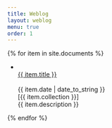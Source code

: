```yaml
---
title: Weblog
layout: weblog
menu: true
order: 1
---
```

<!-- unintended behaviors ? --> 

 {% for item in site.documents %}
        <ul>
          <!-- do a proper li class later-->
          <li>
          <a href="{{ item.url | relative_url }}" class="h2 flip-title">  
            <span>{{ item.title }}</span></a><br /><br /> 
          <time class="heading faded fine minicap">
          {{ item.date | date_to_string }}</time>  
          <span class="heading faded fine minicap">[{{ item.collection }}]<br /></span>
          <span class="faded fine">{{ item.description }}</span>
          </li>
        </ul>
    {% endfor %}
</p>
